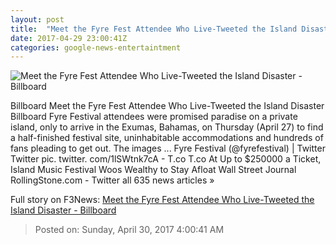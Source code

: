 ```yaml
---
layout: post
title:  "Meet the Fyre Fest Attendee Who Live-Tweeted the Island Disaster - Billboard"
date: 2017-04-29 23:00:41Z
categories: google-news-entertaintment
---
```


![Meet the Fyre Fest Attendee Who Live-Tweeted the Island Disaster - Billboard](http://www.billboard.com/files/media/aerial-sailboat-beach-billboard-1548.jpg)

Billboard Meet the Fyre Fest Attendee Who Live-Tweeted the Island Disaster Billboard Fyre Festival attendees were promised paradise on a private island, only to arrive in the Exumas, Bahamas, on Thursday (April 27) to find a half-finished festival site, uninhabitable accommodations and hundreds of fans pleading to get out. The images ... Fyre Festival (@fyrefestival) | Twitter Twitter pic. twitter. com/1lSWtnk7cA - T.co T.co At Up to $250000 a Ticket, Island Music Festival Woos Wealthy to Stay Afloat Wall Street Journal RollingStone.com - Twitter all 635 news articles »


Full story on F3News: [Meet the Fyre Fest Attendee Who Live-Tweeted the Island Disaster - Billboard](http://www.f3nws.com/n/td4xGC)

> Posted on: Sunday, April 30, 2017 4:00:41 AM
